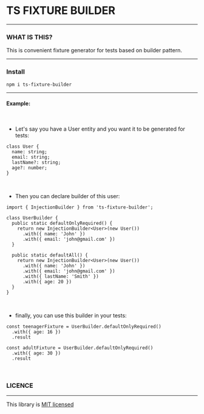 # TS FIXTURE BUILDER
***
### WHAT IS THIS?

This is convenient fixture generator for tests based on builder pattern.
***

### Install 
```
npm i ts-fixture-builder
```

***
#### Example:
<br />

- Let's say you have a User entity and you want it to be generated for tests:

```tsx
class User {
  name: string;
  email: string;
  lastName?: string;
  age?: number;
}
```
<br />

- Then you can declare builder of this user:
```tsx
import { InjectionBuilder } from 'ts-fixture-builder';

class UserBuilder {
  public static defaultOnlyRequired() {
    return new InjectionBuilder<User>(new User())
      .with({ name: 'John' })
      .with({ email: 'john@gmail.com' })
  }

  public static defaultAll() {
    return new InjectionBuilder<User>(new User())
      .with({ name: 'John' })
      .with({ email: 'john@gmail.com' })
      .with({ lastName: 'Smith' })
      .with({ age: 20 })
  }
}
```
<br />

- finally, you can use this builder in your tests:
```tsx
const teenagerFixture = UserBuilder.defaultOnlyRequired()
  .with({ age: 16 })
  .result

const adultFixture = UserBuilder.defaultOnlyRequired()
  .with({ age: 30 })
  .result
```
<br />

### LICENCE
***

This library is [MIT licensed](https://github.com/derbent-ninjas/fixture-builder-for-tests/blob/main/LICENSE)
